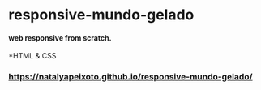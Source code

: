 # responsive-mundo-gelado
#### web responsive from scratch. 
*HTML & CSS

### https://natalyapeixoto.github.io/responsive-mundo-gelado/
